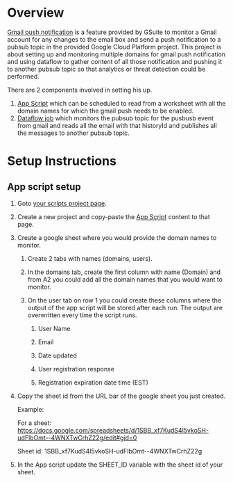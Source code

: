# Overview
[Gmail push notification](https://developers.google.com/gmail/api/guides/push)  is a feature provided by GSuite to monitor a Gmail account for any changes to the email box and send a push notification to a pubsub topic in the provided Google Cloud Platform project. This project is about setting up and monitoring multiple domains for gmail push notification and using dataflow to gather content of all those notification and pushing it to another pubsub topic so that analytics or threat detection could be performed.

There are 2 components involved in setting his up.

1. [App Script](code.gs) which can be scheduled to read from a worksheet with all the domain names for which the gmail push needs to be enabled.
2. [Dataflow job](src/main/java/com/google/cloud/pso/pipeline/GmailDataflow.java) which monitors the pubsub topic for the pusbusb event from gmail and reads all the email with that historyId and publishes all the messages to another pubsub topic.

# Setup Instructions

## App script setup

1. Goto [your scripts project page](https://script.google.com/home). 
2. Create a new project and copy-paste the [App Script](code.gs) content to that page.
3. Create a google sheet where you would provide the domain names to monitor.

    1. Create 2 tabs with names (domains, users).

    2. In the domains tab, create the first column with name (Domain) and from A2 you could add all the domain names that you would want to monitor.

    3. On the user tab on row 1 you could create these columns where the output of the app script will be stored after each run. The output are overwritten every time the script runs.

        1. User Name	

        2. Email	

        3. Date updated	

        4. User registration response	

        5. Registration expiration date time (EST)

4. Copy the sheet id from the URL bar of the google sheet you just created. 

    Example: 

    For a sheet: https://docs.google.com/spreadsheets/d/1SBB_xf7KudS4l5vkoSH-udFlbOmt--4WNXTwCrhZ22g/edit#gid=0

    Sheet id: 1SBB_xf7KudS4l5vkoSH-udFlbOmt--4WNXTwCrhZ22g

5. In the App script update the SHEET_ID variable with the sheet id of your sheet.








